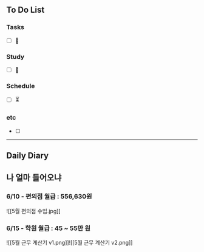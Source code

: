 ## To Do List
### Tasks
- [ ] 📅

### Study
- [ ] 📅 

### Schedule
- [ ] ⏳

### etc
- [ ] 

---
## Daily Diary

## 나 얼마 들어오냐
### 6/10 - 편의점 월급 : 556,630원
![[5월 편의점 수입.jpg]]

### 6/15 - 학원 월급 : 45 ~ 55만 원
![[5월 근무 계산기 v1.png]]![[5월 근무 계산기 v2.png]]